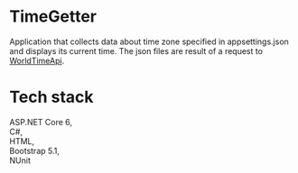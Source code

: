 # TimeGetter
Application that collects data about time zone specified in appsettings.json and displays its current time. The json files are result of a request to [WorldTimeApi](http://worldtimeapi.org/).

# Tech stack 
ASP.NET Core 6,   
C#,  
HTML,  
Bootstrap 5.1,  
NUnit

